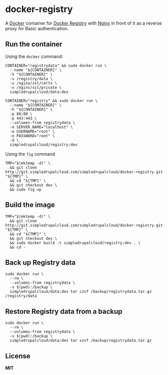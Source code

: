 # docker-registry

A [Docker](https://docker.com/) container for [Docker Registry](https://github.com/docker/docker-registry) with [Nginx](http://nginx.org/) in front of it as a reverse proxy for Basic authentication.

## Run the container

Using the `docker` command:

    CONTAINER="registrydata" && sudo docker run \
      --name "${CONTAINER}" \
      -h "${CONTAINER}" \
      -v /registry/data \
      -v /nginx/ssl/certs \
      -v /nginx/ssl/private \
      simpledrupalcloud/data:dev

    CONTAINER="registry" && sudo docker run \
      --name "${CONTAINER}" \
      -h "${CONTAINER}" \
      -p 80:80 \
      -p 443:443 \
      --volumes-from registrydata \
      -e SERVER_NAME="localhost" \
      -e USERNAME="root" \
      -e PASSWORD="root" \
      -d \
      simpledrupalcloud/registry:dev

Using the `fig` command

    TMP="$(mktemp -d)" \
      && git clone http://git.simpledrupalcloud.com/simpledrupalcloud/docker-registry.git "${TMP}" \
      && cd "${TMP}" \
      && git checkout dev \
      && sudo fig up

## Build the image

    TMP="$(mktemp -d)" \
      && git clone http://git.simpledrupalcloud.com/simpledrupalcloud/docker-registry.git "${TMP}" \
      && cd "${TMP}" \
      && git checkout dev \
      && sudo docker build -t simpledrupalcloud/registry:dev . \
      && cd -

## Back up Registry data

    sudo docker run \
      --rm \
      --volumes-from registrydata \
      -v $(pwd):/backup \
      simpledrupalcloud/data:dev tar czvf /backup/registrydata.tar.gz /registry/data

## Restore Registry data from a backup

    sudo docker run \
      --rm \
      --volumes-from registrydata \
      -v $(pwd):/backup \
      simpledrupalcloud/data:dev tar xzvf /backup/registrydata.tar.gz

## License

**MIT**
